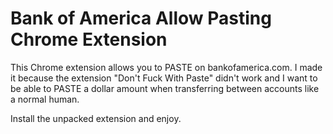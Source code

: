 # Bank of America Allow Pasting Chrome Extension

This Chrome extension allows you to PASTE on bankofamerica.com. I made it because the extension "Don't Fuck With Paste" didn't work and I want to be able to PASTE a dollar amount when transferring between accounts like a normal human.

Install the unpacked extension and enjoy.
